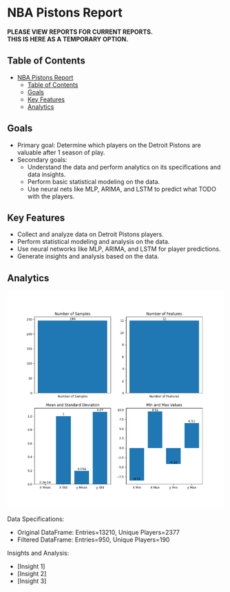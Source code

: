 # NBA Pistons Report
**PLEASE VIEW REPORTS FOR CURRENT REPORTS. <br> THIS IS HERE AS A TEMPORARY OPTION.**

## Table of Contents

- [NBA Pistons Report](#nba-pistons-report)
  - [Table of Contents](#table-of-contents)
  - [Goals](#goals)
  - [Key Features](#key-features)
  - [Analytics](#analytics)

## Goals

- Primary goal: Determine which players on the Detroit Pistons are valuable after 1 season of play.
- Secondary goals:
  - Understand the data and perform analytics on its specifications and data insights.
  - Perform basic statistical modeling on the data.
  - Use neural nets like MLP, ARIMA, and LSTM to predict what TODO with the players.

## Key Features

- Collect and analyze data on Detroit Pistons players.
- Perform statistical modeling and analysis on the data.
- Use neural networks like MLP, ARIMA, and LSTM for player predictions.
- Generate insights and analysis based on the data.

## Analytics

![Graph](data/graphs/analytics.png)

Data Specifications:

- Original DataFrame: Entries=13210, Unique Players=2377
- Filtered DataFrame: Entries=950, Unique Players=190

Insights and Analysis:

- [Insight 1]
- [Insight 2]
- [Insight 3]
